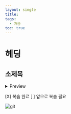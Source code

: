 ```yaml
---
layout: single
title: 
tags:
  - 처음
toc: true
---
```

# 헤딩

## 소제목

<details>
<summary>Preview</summary>

{% highlight ruby %}
puts '문제를 해결하자 ![git](../img/2022-09-19-test1/git.png)'
{% endhighlight %}

</details>


[X] 복습 완료
[ ] 앞으로 복습 필요



![git](../img/2022-09-19-test1/git.png)